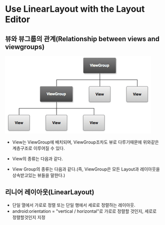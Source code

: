 # Use LinearLayout with the Layout Editor

## 뷰와 뷰그룹의 관계(Relationship between views and viewgroups)

![Alt text](1.UseLinearLayoutwiththeLayoutEditor/Relationshipbetweenviewsandviewgroups.png)

- View는 ViewGroup에 배치되며, ViewGroup조차도 뷰로 다루기때문에 위와같은 계층구조로 이루어질 수 있다.
- View의 종류는 다음과 같다.

- View Group의 종류는 다음과 같다.(즉, ViewGroup은 모든 Layout과 레이아웃을 상속받고있는 뷰들을 말한다.)

## 리니어 레이아웃(LinearLayout)

- 단일 열에서 가로로 정렬 또는 단일 행에서 세로로 정렬하는 레이아웃.
- android:orientation = "vertical / horizontal"로 가로로 정렬할 것인지, 세로로 정렬할것인지 지정
